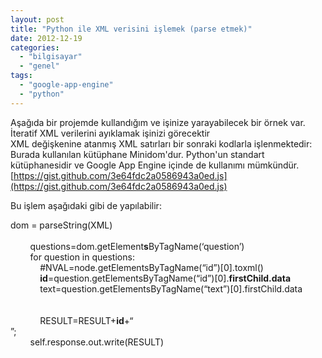 ```yaml
---
layout: post
title: "Python ile XML verisini işlemek (parse etmek)"
date: 2012-12-19
categories: 
  - "bilgisayar"
  - "genel"
tags: 
  - "google-app-engine"
  - "python"
---
```


Aşağıda bir projemde kullandığım ve işinize yarayabilecek bir örnek var. İteratif XML verilerini ayıklamak işinizi görecektir  
XML değişkenine atanmış XML satırları bir sonraki kodlarla işlenmektedir:  
Burada kullanılan kütüphane Minidom'dur. Python'un standart kütüphanesidir ve Google App Engine içinde de kullanımı mümkündür.  
[https://gist.github.com/3e64fdc2a0586943a0ed.js](https://gist.github.com/3e64fdc2a0586943a0ed.js)  
  
  
  
Bu işlem aşağıdaki gibi de yapılabilir:  
  
  
dom = parseString(XML)  
          
        questions=dom.getElement**s**ByTagName(‘question’)  
        for question in questions:  
            #NVAL=node.getElementsByTagName(“id”)\[0\].toxml()  
            **id**\=question.getElementsByTagName(“id”)\[0\].**firstChild.data**  
            text=question.getElementsByTagName(“text”)\[0\].firstChild.data  
              
      
            RESULT=RESULT+**id**+“  
”;  
        self.response.out.write(RESULT)
